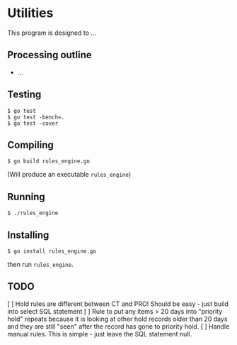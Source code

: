# Utilities

This program is designed to ...

Processing outline
------------------
* ...

Testing
-------
    $ go test
    $ go test -bench=.
    $ go test -cover

Compiling
---------

    $ go build rules_engine.go

(Will produce an executable `rules_engine`)

Running
-------

    $ ./rules_engine

Installing
---------

    $ go install rules_engine.go

then run `rules_engine`.  


TODO
----
[ ] Hold rules are different between CT and PRO!  Should be easy - just build into select SQL statement
[ ] Rule to put any items > 20 days into "priority hold" repeats because it is looking at other hold records older than 20 days and they are still "seen" after the record has gone to priority hold.
[ ] Handle manual rules.  This is simple - just leave the SQL statement null.
